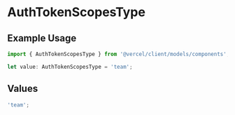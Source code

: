 # AuthTokenScopesType

## Example Usage

```typescript
import { AuthTokenScopesType } from '@vercel/client/models/components';

let value: AuthTokenScopesType = 'team';
```

## Values

```typescript
'team';
```
